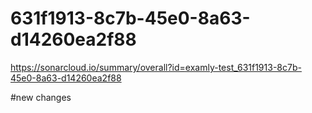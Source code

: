# 631f1913-8c7b-45e0-8a63-d14260ea2f88
https://sonarcloud.io/summary/overall?id=examly-test_631f1913-8c7b-45e0-8a63-d14260ea2f88

#new changes